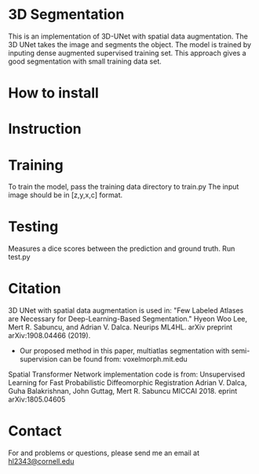 # 3D Segmentation
This is an implementation of 3D-UNet with spatial data augmentation. The 3D UNet takes the image and segments the object.
The model is trained by inputing dense augmented supervised training set. This approach gives a good segmentation with small
training data set.

# How to install

# Instruction
# Training
To train the model, pass the training data directory to train.py The input image should be in [z,y,x,c] format.

# Testing
Measures a dice scores between the prediction and ground truth.
Run test.py


# Citation
3D UNet with spatial data augmentation is used in:
"Few Labeled Atlases are Necessary for Deep-Learning-Based Segmentation." 
Hyeon Woo Lee, Mert R. Sabuncu, and Adrian V. Dalca. 
Neurips ML4HL. arXiv preprint arXiv:1908.04466 (2019).
* Our proposed method in this paper, multiatlas segmentation with semi-supervision can be found from:
voxelmorph.mit.edu

Spatial Transformer Network implementation code is from:
Unsupervised Learning for Fast Probabilistic Diffeomorphic Registration
Adrian V. Dalca, Guha Balakrishnan, John Guttag, Mert R. Sabuncu
MICCAI 2018. eprint arXiv:1805.04605


# Contact
For and problems or questions, please send me an email at hl2343@cornell.edu
